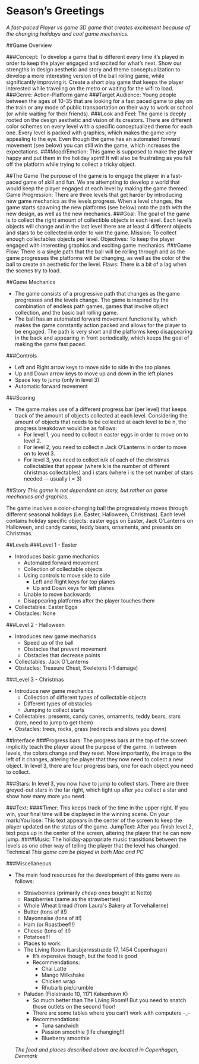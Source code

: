 <snippet>
  <content>

# Season’s Greetings
  *A fast-paced Player vs game 3D game that creates excitement because of the changing holidays and cool game mechanics.*

##Game Overview 

###Concept: 
To develop a game that is different every time it’s played in order to keep the player engaged and excited for what’s next. Show our strengths in design aesthetic and story and theme conceptualization to develop a more interesting version of the ball rolling game, while significantly improving it. Create a short play game that keeps the player interested while traveling on the metro or waiting for the wifi to load.
###Genre: 
Action-Platform game
###Target Audience: 
Young people between the ages of 10-35 that are looking for a fast paced game to play on the train or any mode of public transportation on their way to work or school (or while waiting for their friends).
###Look and Feel: 
The game is deeply rooted on the design aesthetic and vision of its creators. There are different color schemes on every level with a specific conceptualized theme for each one. Every level is packed with graphics, which makes the game very appealing to the eye. Even though the game has an automated forward movement (see below) you can still win the game, which increases the expectations.
###Mood/Emotion: 
This game is supposed to make the player happy and put them in the holiday spirit! It will also be frustrating as you fall off the platform while trying to collect a tricky object.


##The Game
The purpose of the game is to engage the player in a fast-paced game of skill and fun. We are attempting to develop a world that would keep the player engaged at each level by making the game themed.
Game Progression: There are three levels that get harder by introducing new game mechanics as the levels progress. When a level changes, the game starts spawning the new platforms (see below) onto the path with the new design, as well as the new mechanics.
###Goal: 
The goal of the game is to collect the right amount of collectible objects in each level. Each level’s objects will change and in the last level there are at least 4 different objects and stars to be collected in order to win the game. 
Mission:  To collect enough collectables objects per level.
Objectives: To keep the player engaged with interesting graphics and exciting game mechanics.
###Game Flow: 
There is a single path that the ball will be rolling through and as the game progresses the platforms will be changing, as well as the color of the ball to create an aesthetic for the level.
Flaws: There is a bit of a lag when the scenes try to load.


##Game Mechanics 
- The game consists of a progressive path that changes as the game progresses and the levels change. The game is inspired by the combination of endless path games, games that involve object collection, and the basic ball rolling game. 
- The ball has an automated forward movement functionality, which makes the game constantly action packed and allows for the player to be engaged. The path is very short and the platforms keep disappearing in the back and appearing in front periodically, which keeps the goal of making the game fast paced.

###Controls
* Left and Right arrow keys to move side to side in the top planes
* Up and Down arrow keys to move up and down in the left planes 
* Space key to jump (only in level 3)
* Automatic forward movement

###Scoring
- The game makes use of a different progress bar (per level) that keeps track of the amount of objects collected at each level. Considering the amount of objects that needs to be collected at each level to be n, the progress breakdown would be as follows: 
  - For level 1, you need to collect n easter eggs in order to move on to level 2.
  - For level 2, you need to collect n Jack O’Lanterns in order to move on to level 3.
  - For level 3, you need to collect n/k of each of the christmas collectables that appear (where k is the number of different christmas collectables) and i stars (where i is the set number of stars needed -- usually i = 3)

##Story
*This game is not dependant on story, but rather on game mechanics and graphics.*

The game involves a color-changing ball the progressively moves through different seasonal holidays (i.e. Easter, Halloween, Christmas).
Each level contains holiday specific objects: easter eggs on Easter, Jack O’Lanterns on Halloween, and candy canes, teddy bears, ornaments, and presents on Christmas.


##Levels 
###Level 1 - Easter
- Introduces basic game mechanics
  - Automated forward movement
  - Collection of collectable objects
  - Using controls to move side to side 
    - Left and Right keys for top planes 
    - Up and Down keys for left planes
  - Unable to move backwards
  - Disappearing platforms after the player touches them
- Collectables: Easter Eggs
- Obstacles: None

###Level 2 - Halloween
- Introduces new game mechanics
  - Speed up of the ball
  - Obstacles that prevent movement
  - Obstacles that decrease points
- Collectables: Jack O'Lanterns
- Obstacles: Treasure Chest, Skeletons (-1 damage)

###Level 3 - Christmas 
- Introduce new game mechanics
  - Collection of different types of collectable objects
  - Different types of obstacles
  - Jumping to collect starts
- Collectables: presents, candy canes, ornaments, teddy bears, stars (rare, need to jump to get them)
- Obstacles: trees, rocks, grass (redirects and slows you down)

##Interface
###Progress bars: 
The progress bars at the top of the screen implicitly teach the player about the purpose of the game. In between levels, the colors change and they reset. More importantly, the image to the left of it changes, altering the player that they now need to collect a new object. In level 3, there are four progress bars, one for each object you need to collect.

###Stars: 
In level 3, you now have to jump to collect stars. There are three greyed-out stars in the far right, which light up after you collect a star and show how many more you need. 

###Text: 
####Timer: 
This keeps track of the time in the upper right. If you win, your final time will be displayed in the winning scene.
On your mark/You lose: This text appears in the center of the screen to keep the player updated on the status of the game.
JumpText: After you finish level 2, text pops up in the center of the screen, altering the player that he can now jump.
####Music: 
The holiday-appropriate music transitions between the levels as one other way of telling the player that the level has changed.
Technical
*This game can be played in both Mac and PC*


###Miscellaneous 
- The main food resources for the development of this game were as follows: 
  - Strawberries (primarily cheap ones bought at Netto)
  - Raspberries (same as the strawberries)
  - Whole Wheat bread (from Laura's Bakery at Torvehallerne)
  - Butter (tons of it!)
  - Mayonnaise (tons of it!)
  - Ham (or Roastbeef!!)
  - Cheese (tons of it!)
  - Potatoes!!!
  - Places to work:
  - The Living Room (Larsbjørnsstræde 17, 1454 Copenhagen)
    - It’s expensive though, but the food is good
    - Recommendations:
      - Chai Latte
      - Mango Milkshake
      - Chicken wrap
      - Rhubarb pie/crumble
  - Paludan (Fiolstræde 10, 1171 København K)
    - So much better than The Living Room!! But you need to snatch those outlets on the second floor! 
    - There are some tables where you can’t work with computers -_-
    - Recommendations: 
      - Tuna sandwich
      - Passion smoothie (life changing!!)
      - Blueberry smoothie
      
  *The food and places described above are located in Copenhagen, Denmark*
</content>
</snippet>
